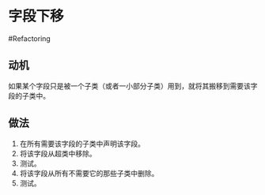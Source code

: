 # 字段下移
#Refactoring 

## 动机

如果某个字段只是被一个子类（或者一小部分子类）用到，就将其搬移到需要该字段的子类中。

## 做法

1. 在所有需要该字段的子类中声明该字段。
2. 将该字段从超类中移除。
3. 测试。
4. 将该字段从所有不需要它的那些子类中删除。
5. 测试。